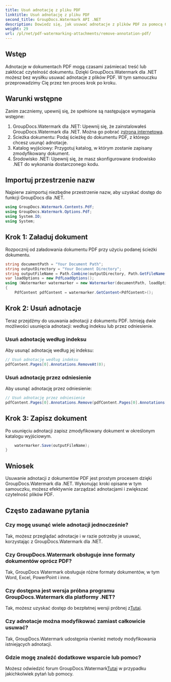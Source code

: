 ```yaml
---
title: Usuń adnotację z pliku PDF
linktitle: Usuń adnotację z pliku PDF
second_title: GroupDocs.Watermark API .NET
description: Dowiedz się, jak usuwać adnotacje z plików PDF za pomocą GroupDocs.Watermark dla .NET. Bez wysiłku zwiększ czytelność dokumentów.
weight: 29
url: /pl/net/pdf-watermarking-attachments/remove-annotation-pdf/
---
```

## Wstęp
Adnotacje w dokumentach PDF mogą czasami zaśmiecać treść lub zakłócać czytelność dokumentu. Dzięki GroupDocs.Watermark dla .NET możesz bez wysiłku usuwać adnotacje z plików PDF. W tym samouczku przeprowadzimy Cię przez ten proces krok po kroku.
## Warunki wstępne
Zanim zaczniemy, upewnij się, że spełnione są następujące wymagania wstępne:
1.  GroupDocs.Watermark dla .NET: Upewnij się, że zainstalowałeś GroupDocs.Watermark dla .NET. Można go pobrać z[strona internetowa](https://releases.groupdocs.com/Watermark/net/).
2. Ścieżka dokumentu: Podaj ścieżkę do dokumentu PDF, z którego chcesz usunąć adnotacje.
3. Katalog wyjściowy: Przygotuj katalog, w którym zostanie zapisany zmodyfikowany dokument.
4. Środowisko .NET: Upewnij się, że masz skonfigurowane środowisko .NET do wykonania dostarczonego kodu.

## Importuj przestrzenie nazw
Najpierw zaimportuj niezbędne przestrzenie nazw, aby uzyskać dostęp do funkcji GroupDocs dla .NET.
```csharp
using GroupDocs.Watermark.Contents.Pdf;
using GroupDocs.Watermark.Options.Pdf;
using System.IO;
using System;
```
## Krok 1: Załaduj dokument
Rozpocznij od załadowania dokumentu PDF przy użyciu podanej ścieżki dokumentu.
```csharp
string documentPath = "Your Document Path";
string outputDirectory = "Your Document Directory";
string outputFileName = Path.Combine(outputDirectory, Path.GetFileName(documentPath));
var loadOptions = new PdfLoadOptions();
using (Watermarker watermarker = new Watermarker(documentPath, loadOptions))
{
    PdfContent pdfContent = watermarker.GetContent<PdfContent>();
```
## Krok 2: Usuń adnotacje
Teraz przejdźmy do usuwania adnotacji z dokumentu PDF. Istnieją dwie możliwości usunięcia adnotacji: według indeksu lub przez odniesienie.
### Usuń adnotację według indeksu
Aby usunąć adnotację według jej indeksu:
```csharp
// Usuń adnotację według indeksu
pdfContent.Pages[0].Annotations.RemoveAt(0);
```
### Usuń adnotację przez odniesienie
Aby usunąć adnotację przez odniesienie:
```csharp
// Usuń adnotację przez odniesienie
pdfContent.Pages[0].Annotations.Remove(pdfContent.Pages[0].Annotations[0]);
```
## Krok 3: Zapisz dokument
Po usunięciu adnotacji zapisz zmodyfikowany dokument w określonym katalogu wyjściowym.
```csharp
    watermarker.Save(outputFileName);
}
```

## Wniosek
Usuwanie adnotacji z dokumentów PDF jest prostym procesem dzięki GroupDocs.Watermark dla .NET. Wykonując kroki opisane w tym samouczku, możesz efektywnie zarządzać adnotacjami i zwiększać czytelność plików PDF.
## Często zadawane pytania
### Czy mogę usunąć wiele adnotacji jednocześnie?
Tak, możesz przeglądać adnotacje i w razie potrzeby je usuwać, korzystając z GroupDocs.Watermark dla .NET.
### Czy GroupDocs.Watermark obsługuje inne formaty dokumentów oprócz PDF?
Tak, GroupDocs Watermark obsługuje różne formaty dokumentów, w tym Word, Excel, PowerPoint i inne.
### Czy dostępna jest wersja próbna programu GroupDocs.Watermark dla platformy .NET?
 Tak, możesz uzyskać dostęp do bezpłatnej wersji próbnej z[Tutaj](https://releases.groupdocs.com/).
### Czy adnotacje można modyfikować zamiast całkowicie usuwać?
Tak, GroupDocs.Watermark udostępnia również metody modyfikowania istniejących adnotacji.
### Gdzie mogę znaleźć dodatkowe wsparcie lub pomoc?
 Możesz odwiedzić forum GroupDocs.Watermark[Tutaj](https://forum.groupdocs.com/c/watermark/19) w przypadku jakichkolwiek pytań lub pomocy.